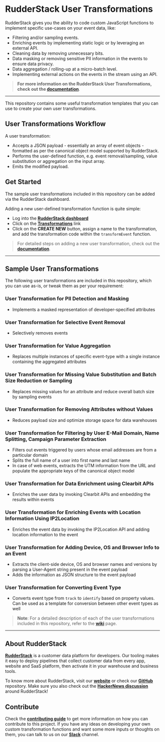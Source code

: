 # RudderStack User Transformations

RudderStack gives you the ability to code custom JavaScript functions to implement specific use-cases on your event data, like:

* Filtering and/or sampling events.
* Enriching events by implementing static logic or by leveraging an external API.
* Cleaning data by removing unnecessary bits.
* Data masking or removing sensitive PII information in the events to ensure data privacy.
* Data aggregation / rolling-up at a micro-batch level.
* Implementing external actions on the events in the stream using an API.

>**For more information on the RudderStack User Transformations, check out the [documentation](https://docs.rudderstack.com/adding-a-new-user-transformation-in-rudderstack)**.
-----

This repository contains some useful transformation templates that you can use to create your own user transformations.

## User Transformations Workflow

A user transformation:

- Accepts a JSON payload - essentially an array of event objects - formatted as per the canonical object model supported by RudderStack.
- Performs the user-defined function, e.g. event removal/sampling, value substitution or aggregation on the input array.
- Emits the modified payload.

## Get Started

The sample user transformations included in this repository can be added via the RudderStack dashboard.

Adding a new user-defined transformation function is quite simple:
- Log into the [**RudderStack dashboard**](https://app.rudderstack.com/)
- Click on the [**Transformations**](https://app.rudderstack.com/transformations) link
- Click on the **CREATE NEW** button, assign a name to the transformation, and add the transformation code within the `transformEvent` function.

>For detailed steps on adding a new user transformation, check out the [**documentation**](https://docs.rudderstack.com/getting-started/adding-a-new-user-transformation-in-rudderstack).
-----


## Sample User Transformations 


The following user transformations are included in this repository, which you can use as-is, or tweak them as per your requirement:

### **User Transformation for PII Detection and Masking**
- Implements a masked representation of developer-specified attributes

### **User Transformation for Selective Event Removal**
- Selectively removes events

### **User Transformation for Value Aggregation**
- Replaces multiple instances of specific event-type with a single instance containing the aggregated attributes

### **User Transformation for Missing Value Substitution and Batch Size Reduction or Sampling**
- Replaces missing values for an attribute and reduce overall batch size by sampling events

### **User Transformation for Removing Attributes without Values**
- Reduces payload size and optimize storage space for data warehouses

### **User Transformation for Filtering by User E-Mail Domain, Name Splitting, Campaign Parameter Extraction**
- Filters out events triggered by users whose email addresses are from a particular domain
- Splits the full name of a user into first name and last name
- In case of web events, extracts the UTM information from the URL and populate the appropriate keys of the canonical object model

### **User Transformation for Data Enrichment using Clearbit APIs**
- Enriches the user data by invoking Clearbit APIs and embedding the results within events

### **User Transformation for Enriching Events with Location Information Using IP2Location**
- Enriches the event data by invoking the IP2Location API and adding location information to the event

### **User Transformation for Adding Device, OS and Browser Info to an Event**
- Extracts the client-side device, OS and browser names and versions by parsing a User-Agent string present in the event payload
- Adds the information as JSON structure to the event payload

### **User Transformation for Converting Event Type**
- Converts event type from `track` to `identify` based on property values. Can be used as a template for conversion between other event types as well

>**Note**: For a detailed description of each of the user transformations included in this repository, refer to the [**wiki**](https://github.com/rudderlabs/sample-user-transformers/wiki/Sample-User-Transformations) page.
------

## About RudderStack

[**RudderStack**](https://rudderstack.com/) is a customer data platform for developers.  Our tooling makes it easy to deploy pipelines that collect customer data from every app, website and SaaS platform, then activate it in your warehouse and business tools.

To know more about RudderStack, visit our [**website**](https://rudderstack.com/) or check our [**GitHub**](https://github.com/rudderlabs) repository. Make sure you also check out the [**HackerNews discussion**](https://news.ycombinator.com/item?id=21081756) around RudderStack!

## Contribute

Check the [**contributing guide**](https://github.com/rudderlabs/rudder-server/blob/master/CONTRIBUTING.md) to get more information on how you can contribute to this project. If you have any ideas on developing your own custom transformation functions and want some more inputs or thoughts on them, you can talk to us on our [**Slack**](https://resources.rudderstack.com/join-rudderstack-slack) channel.
